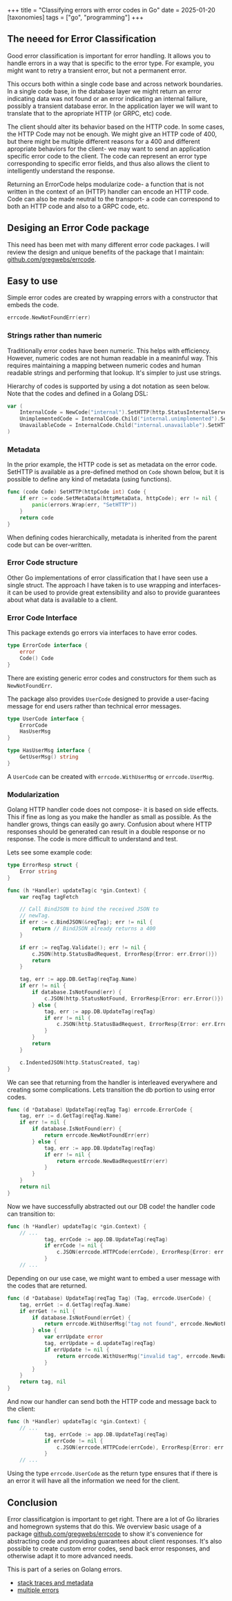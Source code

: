 +++
title = "Classifying errors with error codes in Go"
date = 2025-01-20
[taxonomies]
tags = ["go", "programming"]
+++


## The neeed for Error Classification

Good error classification is important for error handling. It allows you to handle errors in a way that is specific to the error type. For example, you might want to retry a transient error, but not a permanent error.

This occurs both within a single code base and across network boundaries.
In a single code base, in the database layer we might return an error indicating data was not found or an error indicating an internal failiure, possibly a transient database error. In the application layer we will want to translate that to the apropriate HTTP (or GRPC, etc) code.

The client should alter its behavior based on the HTTP code. In some cases, the HTTP Code may not be enough. We might give an HTTP code of 400, but there might be multiple different reasons for a 400 and different apropriate behaviors for the client- we may want to send an application specific error code to the client. The code can represent an error type corresponding to specific error fields, and thus also allows the client to intelligently understand the response.

Returning an ErrorCode helps modularize code- a function that is not written in the context of an (HTTP) handler can encode an HTTP code.
Code can also be made neutral to the transport- a code can correspond to both an HTTP code and also to a GRPC code, etc.

## Desiging an Error Code package

This need has been met with many different error code packages.
I will review the design and unique benefits of the package that I maintain: [github.com/gregwebs/errcode](https://github.com/gregwebs/errcode).

## Easy to use

Simple error codes are created by wrapping errors with a constructor that embeds the code.

```go
errcode.NewNotFoundErr(err)
```

### Strings rather than numeric

Traditionally error codes have been numeric. This helps with efficiency. However, numeric codes are not human readable in a meaninful way. This requires maintaining a mapping between numeric codes and human readable strings and performing that lookup. It's simpler to just use strings.

Hierarchy of codes is supported by using a dot notation as seen below.
Note that the codes and defined in a Golang DSL:

```go
var (
	InternalCode = NewCode("internal").SetHTTP(http.StatusInternalServerError)
	UnimplementedCode = InternalCode.Child("internal.unimplemented").SetHTTP(http.StatusNotImplemented)
	UnavailableCode = InternalCode.Child("internal.unavailable").SetHTTP(http.StatusServiceUnavailable)
)
```

### Metadata

In the prior example, the HTTP code is set as metadata on the error code.
SetHTTP is available as a pre-defined method on `Code` shown below, but it is possible to define any kind of metadata (using functions).

```go
func (code Code) SetHTTP(httpCode int) Code {
	if err := code.SetMetaData(httpMetaData, httpCode); err != nil {
		panic(errors.Wrap(err, "SetHTTP"))
	}
	return code
}
```

When defining codes hierarchically, metadata is inherited from the parent code but can be over-written.

### Error Code structure

Other Go implementations of error classification that I have seen use a single struct.  The approach I have taken is to use wrapping and interfaces- it can be used to provide great extensibility and also to provide guarantees about what data is available to a client.


### Error Code Interface

This package extends go errors via interfaces to have error codes.

```go
type ErrorCode interface {
	error
	Code() Code
}
```

There are existing generic error codes and constructors for them such as `NewNotFoundErr`.

The package also provides `UserCode` designed to provide a user-facing message for end users rather than technical error messages.


```go
type UserCode interface {
	ErrorCode
	HasUserMsg
}

type HasUserMsg interface {
	GetUserMsg() string
}
```

A `UserCode` can be created with `errcode.WithUserMsg` or `errcode.UserMsg`.

### Modularization

Golang HTTP handler code does not compose- it is based on side effects.
This if fine as long as you make the handler as small as possible.
As the handler grows, things can easily go awry.
Confusion about where HTTP responses should be generated can result in a double response or no response.
The code is more difficult to understand and test.

Lets see some example code:

```go
type ErrorResp struct {
	Error string
}

func (h *Handler) updateTag(c *gin.Context) {
    var reqTag tagFetch

    // Call BindJSON to bind the received JSON to
    // newTag.
    if err := c.BindJSON(&reqTag); err != nil {
        return // BindJSON already returns a 400
    }

	if err := reqTag.Validate(); err != nil {
		c.JSON(http.StatusBadRequest, ErrorResp{Error: err.Error()})
		return
	}

	tag, err := app.DB.GetTag(reqTag.Name)
	if err != nil {
		if database.IsNotFound(err) {
			c.JSON(http.StatusNotFound, ErrorResp{Error: err.Error()})
		} else {
			tag, err := app.DB.UpdateTag(reqTag)
			if err != nil {
				c.JSON(http.StatusBadRequest, ErrorResp{Error: err.Error()})
			}
		}
		return
	}

    c.IndentedJSON(http.StatusCreated, tag)
}
```

We can see that returning from the handler is interleaved everywhere and creating some complications. Lets transition the db portion to using error codes.

```go
func (d *Database) UpdateTag(reqTag Tag) errcode.ErrorCode {
	tag, err := d.GetTag(reqTag.Name)
	if err != nil {
		if database.IsNotFound(err) {
			return errcode.NewNotFoundErr(err)
		} else {
			tag, err := app.DB.UpdateTag(reqTag)
			if err != nil {
				return errcode.NewBadRequestErr(err)
			}
		}
	}
	return nil
}
```

Now we have successfully abstracted out our DB code!
the handler code can transition to:

```go
func (h *Handler) updateTag(c *gin.Context) {
	// ...
			tag, errCode := app.DB.UpdateTag(reqTag)
			if errCode != nil {
				c.JSON(errcode.HTTPCode(errCode), ErrorResp{Error: err.Error()})
			}
	// ...
```

Depending on our use case, we might want to embed a user message with the codes that are returned.

```go
func (d *Database) UpdateTag(reqTag Tag) (Tag, errcode.UserCode) {
	tag, errGet := d.GetTag(reqTag.Name)
	if errGet != nil {
		if database.IsNotFound(errGet) {
			return errcode.WithUserMsg("tag not found", errcode.NewNotFoundErr(errGet))
		} else {
			var errUpdate error
			tag, errUpdate = d.updateTag(reqTag)
			if errUpdate != nil {
				return errcode.WithUserMsg("invalid tag", errcode.NewBadRequestErr(errUpdate))
			}
		}
	}
	return tag, nil
}
```

And now our handler can send both the HTTP code and message back to the client:

```go
func (h *Handler) updateTag(c *gin.Context) {
	// ...
			tag, errCode := app.DB.UpdateTag(reqTag)
			if errCode != nil {
				c.JSON(errcode.HTTPCode(errCode), ErrorResp{Error: err.GetUserMsg()})
			}
	// ...
```

Using the type `errcode.UserCode` as the return type ensures that if there is an error it will have all the information we need for the client.


## Conclusion

Error classificatgion is important to get right.
There are a lot of Go libraries and homegrown systems that do this.
We overview basic usage of a package [github.com/gregwebs/errcode](https://github.com/gregwebs/errcode) to show it's convenience for abstracting code and providing guarantees about client responses.
It's also possible to create custom error codes, send back error responses, and otherwise adapt it to more advanced needs.


This is part of a series on Golang errors.

* [stack traces and metadata](@/blog/go-errors-library.md)
* [multiple errors](@/blog/go-multiple-errors.md)